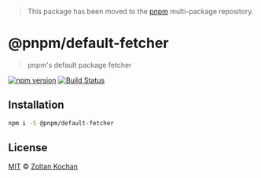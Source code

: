 > This package has been moved to the [pnpm](https://github.com/pnpm/pnpm) multi-package repository.

# @pnpm/default-fetcher

> pnpm's default package fetcher

<!--@shields('npm', 'travis')-->
[![npm version](https://img.shields.io/npm/v/@pnpm/default-fetcher.svg)](https://www.npmjs.com/package/@pnpm/default-fetcher) [![Build Status](https://img.shields.io/travis/pnpm/default-fetcher/master.svg)](https://travis-ci.org/pnpm/default-fetcher)
<!--/@-->

## Installation

```sh
npm i -S @pnpm/default-fetcher
```

## License

[MIT](./LICENSE) © [Zoltan Kochan](https://www.kochan.io/)
